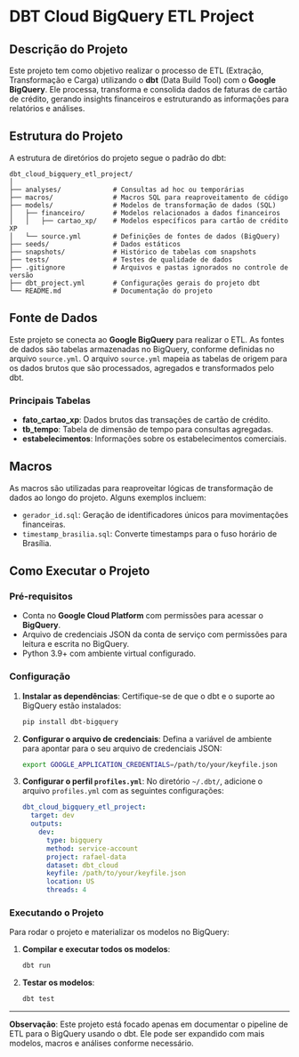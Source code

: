 
# DBT Cloud BigQuery ETL Project

## Descrição do Projeto

Este projeto tem como objetivo realizar o processo de ETL (Extração, Transformação e Carga) utilizando o **dbt** (Data Build Tool) com o **Google BigQuery**. Ele processa, transforma e consolida dados de faturas de cartão de crédito, gerando insights financeiros e estruturando as informações para relatórios e análises.

## Estrutura do Projeto

A estrutura de diretórios do projeto segue o padrão do dbt:

```
dbt_cloud_bigquery_etl_project/
│
├── analyses/             # Consultas ad hoc ou temporárias
├── macros/               # Macros SQL para reaproveitamento de código
├── models/               # Modelos de transformação de dados (SQL)
│   ├── financeiro/       # Modelos relacionados a dados financeiros
│   │   ├── cartao_xp/    # Modelos específicos para cartão de crédito XP
│   └── source.yml        # Definições de fontes de dados (BigQuery)
├── seeds/                # Dados estáticos
├── snapshots/            # Histórico de tabelas com snapshots
├── tests/                # Testes de qualidade de dados
├── .gitignore            # Arquivos e pastas ignorados no controle de versão
├── dbt_project.yml       # Configurações gerais do projeto dbt
└── README.md             # Documentação do projeto
```

## Fonte de Dados

Este projeto se conecta ao **Google BigQuery** para realizar o ETL. As fontes de dados são tabelas armazenadas no BigQuery, conforme definidas no arquivo `source.yml`. O arquivo `source.yml` mapeia as tabelas de origem para os dados brutos que são processados, agregados e transformados pelo dbt.

### Principais Tabelas

- **fato_cartao_xp**: Dados brutos das transações de cartão de crédito.
- **tb_tempo**: Tabela de dimensão de tempo para consultas agregadas.
- **estabelecimentos**: Informações sobre os estabelecimentos comerciais.

## Macros

As macros são utilizadas para reaproveitar lógicas de transformação de dados ao longo do projeto. Alguns exemplos incluem:

- `gerador_id.sql`: Geração de identificadores únicos para movimentações financeiras.
- `timestamp_brasilia.sql`: Converte timestamps para o fuso horário de Brasília.

## Como Executar o Projeto

### Pré-requisitos

- Conta no **Google Cloud Platform** com permissões para acessar o **BigQuery**.
- Arquivo de credenciais JSON da conta de serviço com permissões para leitura e escrita no BigQuery.
- Python 3.9+ com ambiente virtual configurado.

### Configuração

1. **Instalar as dependências**:
   Certifique-se de que o dbt e o suporte ao BigQuery estão instalados:

   ```bash
   pip install dbt-bigquery
   ```

2. **Configurar o arquivo de credenciais**:
   Defina a variável de ambiente para apontar para o seu arquivo de credenciais JSON:

   ```bash
   export GOOGLE_APPLICATION_CREDENTIALS=/path/to/your/keyfile.json
   ```

3. **Configurar o perfil `profiles.yml`**:
   No diretório `~/.dbt/`, adicione o arquivo `profiles.yml` com as seguintes configurações:

   ```yaml
   dbt_cloud_bigquery_etl_project:
     target: dev
     outputs:
       dev:
         type: bigquery
         method: service-account
         project: rafael-data
         dataset: dbt_cloud
         keyfile: /path/to/your/keyfile.json
         location: US
         threads: 4
   ```

### Executando o Projeto

Para rodar o projeto e materializar os modelos no BigQuery:

1. **Compilar e executar todos os modelos**:

   ```bash
   dbt run
   ```

2. **Testar os modelos**:

   ```bash
   dbt test
   ```

---

**Observação**: Este projeto está focado apenas em documentar o pipeline de ETL para o BigQuery usando o dbt. Ele pode ser expandido com mais modelos, macros e análises conforme necessário.